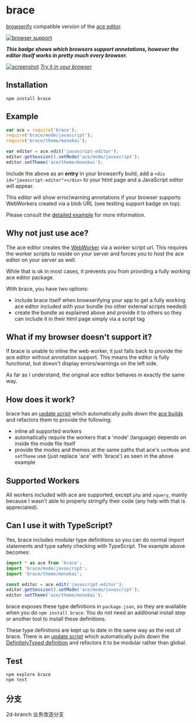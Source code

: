 # brace

[browserify](https://github.com/substack/node-browserify) compatible version of the [ace editor](http://ajaxorg.github.io/ace/).

[![browser support](https://ci.testling.com/thlorenz/brace.png)](https://ci.testling.com/thlorenz/brace)

***This badge shows which browsers support annotations, however the editor itself works in pretty much every browser.***

[![screenshot](assets/brace.png)](http://thlorenz.github.io/brace/)
*[Try it in your browser](http://thlorenz.github.io/brace/)*

## Installation

    npm install brace

## Example

```js
var ace = require('brace');
require('brace/mode/javascript');
require('brace/theme/monokai');

var editor = ace.edit('javascript-editor');
editor.getSession().setMode('ace/mode/javascript');
editor.setTheme('ace/theme/monokai');
```

Include the above as an **entry** in your browserify build, add a `<div id="javascript-editor"></div>` to your html page and
a JavaScript editor will appear.

This editor will show error/warning annotations if your browser supports WebWorkers
created via a blob URL (see testling support badge on top).

Please consult the [detailed example](https://github.com/thlorenz/brace/tree/master/example) for more information.

## Why not just use ace?

The ace editor creates the [WebWorker](http://www.html5rocks.com/en/tutorials/workers/basics/) via a worker script url.
This requires the worker scripts to reside on your server and forces you to host the ace editor on your server as well.

While that is ok in most cases, it prevents you from providing a fully working ace editor package.

With brace, you have two options:

- include brace itself when browserifying your app to get a fully working ace editor included with your bundle (no other
  external scripts needed)
- create the bundle as explained above and provide it to others so they can include it in their html page simply via a
  script tag

## What if my browser doesn't support it?

If brace is unable to inline the web worker, it just falls back to provide the ace editor without annotation support.
This means the editor is fully functional, but doesn't display errors/warnings on the left side.

As far as I understand, the original ace editor behaves in exactly the same way.

## How does it work?

brace has an [update script](https://github.com/thlorenz/brace/blob/master/build/update.js) which automatically pulls
down the [ace builds](https://github.com/ajaxorg/ace-builds) and refactors them to provide the following:

- inline all supported workers
- automatically require the workers that a 'mode' (language) depends on inside the mode file itself
- provide the modes and themes at the same paths that ace's `setMode` and `setTheme` use (just replace 'ace' with
  'brace') as seen in the above example

## Supported Workers

All workers included with ace are supported, except `php` and `xquery`, mainly because I wasn't able to properly
stringify their code (any help with that is appreciated).

## Can I use it with TypeScript?

Yes, brace includes modular type definitions so you can do normal import statements and type safety checking
with TypeScript. The example above becomes:

```ts
import * as ace from 'brace';
import 'brace/mode/javascript';
import 'brace/theme/monokai';

const editor = ace.edit('javascript-editor');
editor.getSession().setMode('ace/mode/javascript');
editor.setTheme('ace/theme/monokai');
```

brace exposes these type definitions in `package.json`, so they are available when you do `npm install brace`.
You do not need an additional install step or another tool to install these definitions.

These type definitions are kept up to date in the same way as the rest of brace. There is an
[update script](https://github.com/thlorenz/brace/blob/master/build/update-ts.js) which automatically pulls
down the [DefinitelyTyped definition](https://github.com/DefinitelyTyped/DefinitelyTyped/blob/master/types/ace/index.d.ts)
and refactors it to be modular rather than global.

## Test

    npm explore brace
    npm test

## 分支
2d-branch 业务改造分支

